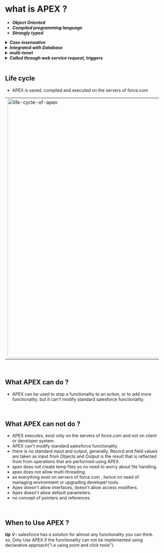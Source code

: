
# what is APEX ?
- ***Object Oriented***
- ***Compiled programming language***
- ***Strongly typed***

<details>
  <summary><b><em> Case insensative </em></b></summary>
<p>

---  
_To avoid confusion with case-insensitive ``SOQL`` and ``SOSL`` queries, Apex is also case-insensitive._
- Variable and method names are case-insensitive. 
  - ***For example:*** 
    - ✔️ **``Integer I;``**  
    - ✔️ **``Integer i;  This would be an error.``**
- References to object and field names are case-insensitive.
  - ***For example:*** 
    - ✔️ **``Account a1;``**  
    - ✔️ **``ACCOUNT a2;``**
- ``SOQL`` and ``SOSL`` statements are case- insensitive.
  - ***For example:*** 
    - ✔️ **``Account[] accts = [sELect ID From ACCouNT where nAme = 'fred'];``**  
  
---

</p>
</details>

<details>
  <summary><b><em> Integrated with Database </em></b></summary>
<p>

---

provides direct access to records & fields

---

</p>
</details>


<details>
  <summary><b><em> multi-tenet </em></b></summary>
<p>
  
---
### what is multi-tenet Architecture ?

#### what is single-tenet architecture?
Single-tenancy architecture is one in which a single instance of a software application and supporting infrastructure serves one customer. _tenet means:"cloud customer", here cloud costomer is a business that rely on aws / azure / GCP_
in single tenet architecture a single compute-node serves a single tenet, these tenet are stateful("this means they have pre existing knowledge of the client they are serving").
  
***these ``single-tenet`` architectures were widely used in SaaS & PaaS models.***
  
#### problems with single-tenet architecture?
- if a compute node goes down, that means an entire customer("here business") and all of their users were completely unable to access their instance.
- **upgrade became impractical**, if a cloud service provide has tens of thousands of customers, that means they have tens of thousands of compute-nodes. to upgrade service style they will have to apply upgrade to every single one of them. _"upgrades are complex time consuming process, that leads to downtime."_
- **requires vertical scaling**, that means a new customer need new set of resources.
- **Can't Personalise services**, since each customer have a dedicated compute node, that means irregular customer that don't need extra resources, will be having same amount of resources as of customer who are regular and actually need it. _"this leads to inefficient utilisation of resources, that cost much to cloud service providers"_

#### what is multi-tenet Architecture ?
- in multi tenet architecture any customer can be served by any compute node, these tenet are stateless("this means they can figure out any of the information they need to know and apply"). 
  
***these ``multi-tenet`` architectures are widely used in SaaS & PaaS models.***

  
### why would you use one ? Advantages of multi-tenet architecture.
- if a compute node goes down it won't effect any customer and their user.
- **upgrade are easy**, ``as there is just one big system serving all the customers.`` or ``you can just spin up with new compute nodes running the latest version of the software.`` _"that means zero down time"_  
- **allows horizontal scaling**, that means if compute-node / resource seem insufficient you can just add one more.
- **can personalise service**, cost effective.

 
---
  
</p>
</details>

<details>
  <summary><b><em> Called through web service request, triggers</em></b></summary>
<p>

---

- web service request
- triggers

---

</p>
</details>

<br/>

## Life cycle
- APEX is saved, compiled and executed on the servers of force.com 
<table>
<tr>  
<td>
  <a href="#life-cycle"><img src="images/lifecycle-of-apex.png" width="850vw" alt="life-cycle-of-apex"></a>  
</td>
</tr>
</table>


<br/>

## What APEX can do ?
- APEX can be used to stop a functionality to an action, or to add more functionality. but it can't modify standard salesforce functionality.


<br/>

## What APEX can not do ?
- APEX executes, exist only on the servers of force.com and not on client or developer system.
- APEX can't modify standard salesforce functionality. 
- there is no standard input and output, generally, Record and field values are taken as input from Objects and Output is the result that is reflected from from operations that are performed using APEX.
- apex does not create temp files so no need to worry about file handling.
- apex does not allow multi-threading.
- as everything exist on servers of force.com , hence no need of managing environment or upgrading developer tools.
- Apex doesn't allow interfaces, doesn't allow access modifiers. 
- Apex doesn't allow default parameters.
- no concept of pointers and references.

<br/>

## When to Use APEX ?
***tip 💡 :*** salesforce has a solution for almost any functionality you can think. so, Only Use APEX if the functionality can not be implemented using declarative approach("i.e using point and click tools").



